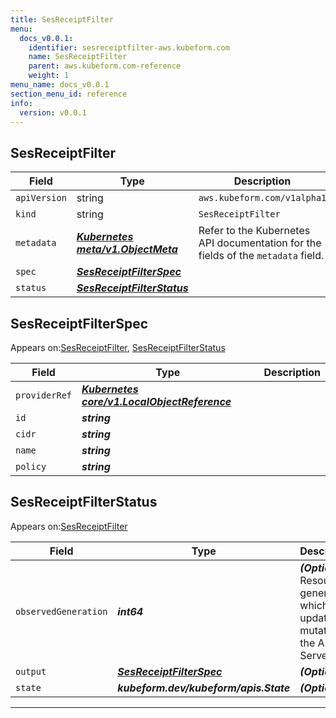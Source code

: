```yaml
---
title: SesReceiptFilter
menu:
  docs_v0.0.1:
    identifier: sesreceiptfilter-aws.kubeform.com
    name: SesReceiptFilter
    parent: aws.kubeform.com-reference
    weight: 1
menu_name: docs_v0.0.1
section_menu_id: reference
info:
  version: v0.0.1
---
```


## SesReceiptFilter
| Field | Type | Description |
| ------ | ----- | ----------- |
| `apiVersion` | string | `aws.kubeform.com/v1alpha1` |
|    `kind` | string | `SesReceiptFilter` |
| `metadata` | ***[Kubernetes meta/v1.ObjectMeta](https://kubernetes.io/docs/reference/generated/kubernetes-api/v1.13/#objectmeta-v1-meta)***|Refer to the Kubernetes API documentation for the fields of the `metadata` field.|
| `spec` | ***[SesReceiptFilterSpec](#sesreceiptfilterspec)***||
| `status` | ***[SesReceiptFilterStatus](#sesreceiptfilterstatus)***||
## SesReceiptFilterSpec

Appears on:[SesReceiptFilter](#sesreceiptfilter), [SesReceiptFilterStatus](#sesreceiptfilterstatus)

| Field | Type | Description |
| ------ | ----- | ----------- |
| `providerRef` | ***[Kubernetes core/v1.LocalObjectReference](https://kubernetes.io/docs/reference/generated/kubernetes-api/v1.13/#localobjectreference-v1-core)***||
| `id` | ***string***||
| `cidr` | ***string***||
| `name` | ***string***||
| `policy` | ***string***||
## SesReceiptFilterStatus

Appears on:[SesReceiptFilter](#sesreceiptfilter)

| Field | Type | Description |
| ------ | ----- | ----------- |
| `observedGeneration` | ***int64***| ***(Optional)*** Resource generation, which is updated on mutation by the API Server.|
| `output` | ***[SesReceiptFilterSpec](#sesreceiptfilterspec)***| ***(Optional)*** |
| `state` | ***kubeform.dev/kubeform/apis.State***| ***(Optional)*** |
---
